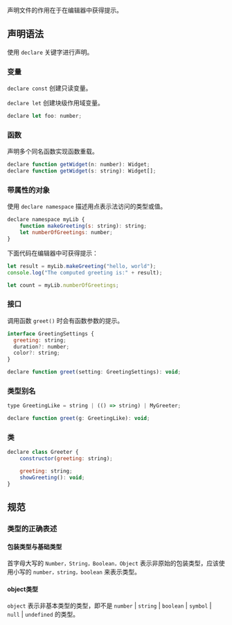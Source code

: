 声明文件的作用在于在编辑器中获得提示。
## 声明语法
使用 `declare` 关键字进行声明。

### 变量
`declare const` 创建只读变量。

`declare let` 创建块级作用域变量。
```js
declare let foo: number;
```

### 函数
声明多个同名函数实现函数重载。
```js
declare function getWidget(n: number): Widget;
declare function getWidget(s: string): Widget[];
```

### 带属性的对象
使用 `declare namespace` 描述用点表示法访问的类型或值。

```js
declare namespace myLib {
    function makeGreeting(s: string): string;
    let numberOfGreetings: number;
}
```

下面代码在编辑器中可获得提示：

```js
let result = myLib.makeGreeting("hello, world");
console.log("The computed greeting is:" + result);

let count = myLib.numberOfGreetings;
```

### 接口
调用函数 `greet()` 时会有函数参数的提示。
```js 
interface GreetingSettings {
  greeting: string;
  duration?: number;
  color?: string;
}

declare function greet(setting: GreetingSettings): void;
```

### 类型别名
```js
type GreetingLike = string | (() => string) | MyGreeter;

declare function greet(g: GreetingLike): void;
```

### 类

```js
declare class Greeter {
    constructor(greeting: string);

    greeting: string;
    showGreeting(): void;
}
```

## 规范
### 类型的正确表述
#### 包装类型与基础类型
首字母大写的 `Number，String，Boolean，Object` 表示非原始的包装类型，应该使用小写的 `number，string，boolean` 来表示类型。

#### object类型
`object` 表示非基本类型的类型，即不是 `number` | `string` | `boolean` | `symbol` | `null` | `undefined` 的类型。